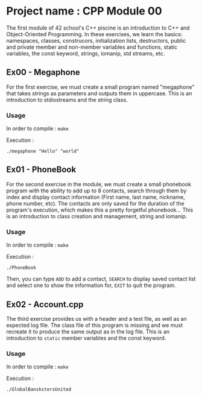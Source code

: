 # Project name : CPP Module 00

The first module of 42 school's C++ piscine is an introduction to C++ and Object-Oriented Programming. In these exercises, we learn the basics: namespaces, classes, construcors, initialization lists, destructors, public and private member and non-member variables and functions, static variables, the const keyword, strings, iomanip, std streams, etc.


## Ex00 - Megaphone

For the first exercise, we must create a small program named "megaphone" that takes strings as parameters and outputs them in uppercase. This is an introduction to stdiostreams and the string class.

### Usage

In order to compile : `make`

Execution :

```
./megaphone "Hello" "world"
```

## Ex01 - PhoneBook

For the second exercise in the module, we must create a small phonebook program with the ability to add up to 8 contacts, search through them by index and display contact information (First name, last name, nickname, phone number, etc). The contacts are only saved for the duration of the program's execution, which makes this a pretty forgetful phonebook...
This is an introduction to class creation and management, string and iomanip.

### Usage

In order to compile : `make`

Execution :

```
./PhoneBook
```

Then, you can type `ADD` to add a contact, `SEARCH` to display saved contact list and select one to show the information for, `EXIT` to quit the program.

## Ex02 - Account.cpp

The third exercise provides us with a header and a test file, as well as an expected log file. The class file of this program is missing and we must recreate it to produce the same output as in the log file.
This is an introduction to `static` member variables and the const keyword.

### Usage

In order to compile : `make`

Execution :

```
./GlobalBanskstersUnited
```

